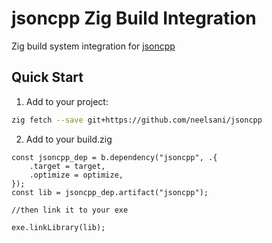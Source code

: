 # jsoncpp Zig Build Integration

Zig build system integration for [jsoncpp](https://github.com/open-source-parsers/jsoncpp) 

## Quick Start

1. Add to your project:
```bash
zig fetch --save git+https://github.com/neelsani/jsoncpp
```
2. Add to your build.zig

```zig
const jsoncpp_dep = b.dependency("jsoncpp", .{
    .target = target,
    .optimize = optimize,
});
const lib = jsoncpp_dep.artifact("jsoncpp");

//then link it to your exe

exe.linkLibrary(lib);
```